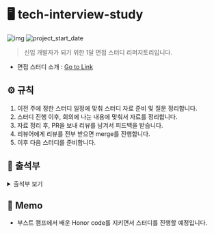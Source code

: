 # 🖥 tech-interview-study

![img](https://img.shields.io/badge/Web--orange) ![project_start_date](https://img.shields.io/badge/Project%20Start%20Date-2021--12--20-informational.svg)

> 신입 개발자가 되기 위한 1달 면접 스터디 리퍼지토리입니다.

* 면접 스터디 소개 : [Go to Link](https://universal-jackrabbit-e37.notion.site/52a12b53147e4592a48ee9d19e615f08)

## ⚙ 규칙

1. 이전 주에 정한 스터디 일정에 맞춰 스터디 자료 준비 및 질문 정리합니다.
2. 스터디 진행 이후, 회의에 나눈 내용에 맞춰서 자료를 정리합니다.
3. 자료 정리 후, PR을 보내 리뷰를 남겨서 피드백을 받습니다. 
4. 리뷰어에게 리뷰를 전부 받으면 merge를 진행합니다.
5. 이후 다음 스터디를 준비합니다.

## 📃 출석부

<details>
    <summary>출석부 보기</summary>

### 👨‍👧‍👦 참가여부

> 각자 참여한 파트 및 원하는 주제에 맞춰서 스터디에 참여합니다.

* 백엔드 파트

> 2021-12-20 ~ 2022-02-04 까지 진행되었습니다.

면접 스터디 참여 인원 : 권윤영, 문혜현, 설민욱

</details>

## 🔗 Memo

* 부스트 캠프에서 배운 Honor code를 지키면서 스터디를 진행할 예정입니다.
